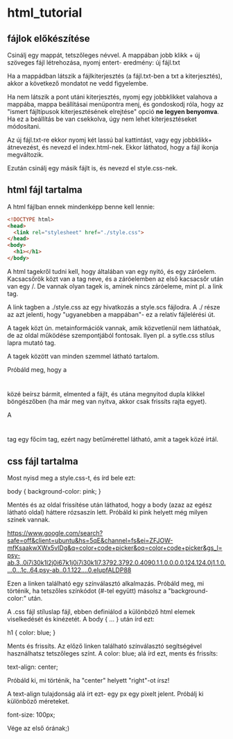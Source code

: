 # html_tutorial

## fájlok előkészítése

Csinálj egy mappát, tetszőleges névvel. A mappában jobb klikk + új szöveges fájl létrehozása, nyomj entert- eredmény: új fájl.txt

Ha a mappádban látszik a fájlkiterjesztés (a fájl.txt-ben a txt a kiterjesztés), akkor a következő mondatot ne vedd figyelembe.

Ha nem látszik a pont utáni kiterjesztés, nyomj egy jobbklikket valahova a mappába, mappa beállításai menüpontra menj, és gondoskodj róla, hogy az "ismert fájltípusok kiterjesztésének elrejtése" opció **ne legyen benyomva**. Ha ez a beállítás be van csekkolva, úgy nem lehet kiterjesztéseket módosítani.

Az új fájl.txt-re ekkor nyomj két lassú bal kattintást, vagy egy jobbklikk+ átnevezést, és nevezd el index.html-nek. Ekkor láthatod, hogy a fájl ikonja megváltozik.

Ezután csinálj egy másik fájlt is, és nevezd el style.css-nek.


## html fájl tartalma

A html fájlban ennek mindenképp benne kell lennie:

```html
<!DOCTYPE html>
<head>
  <link rel="stylesheet" href="./style.css">  
</head>
<body>
  <h1></h1>
</body>
```

A html tagekről tudni kell, hogy általában van egy nyitó, és egy záróelem. Kacsacsőrök közt van a tag neve, és a záróelemben az első kacsacsőr után van egy /. De vannak olyan tagek is, aminek nincs záróeleme, mint pl. a link tag.

A link tagben a ./style.css az egy hivatkozás a style.scs fájlodra. A ./ része az azt jelenti, hogy "ugyanebben a mappában"- ez a relatív fájlelérési út.

A <head></head> tagek közt ún. metainformációk vannak, amik közvetlenül nem láthatóak, de az oldal működése szempontjából fontosak. Ilyen pl. a sytle.css stílus lapra mutató <link> tag.

A <body></body> tagek között van minden szemmel látható tartalom.

Próbáld meg, hogy a <h1></h1> közé beírsz bármit, elmented a fájlt, és utána megnyitod dupla klikkel böngészőben (ha már meg van nyitva, akkor csak frissíts rajta egyet).

A <h1></h1> tag egy főcím tag, ezért nagy betűmérettel látható, amit a tagek közé írtál.

## css fájl tartalma

Most nyisd meg a style.css-t, és írd bele ezt:

body {
  background-color: pink;
}

Mentés és az oldal frissítése után láthatod, hogy a body (azaz az egész látható oldal) háttere rózsaszín lett. Próbáld ki pink helyett még milyen színek vannak. 

https://www.google.com/search?safe=off&client=ubuntu&hs=5qE&channel=fs&ei=ZFJOW-mfKsaakwXWx5vIDg&q=color+code+picker&oq=color+code+picker&gs_l=psy-ab.3..0i7i30k1l2j0i67k1j0i7i30k1l7.3792.3792.0.4090.1.1.0.0.0.0.124.124.0j1.1.0....0...1c..64.psy-ab..0.1.122....0.eIupfALDP88

Ezen a linken található egy színválasztó alkalmazás. Próbáld meg, mi történik, ha tetszőles színkódot (#-tel együtt) másolsz a "background-color:" után.

A .css fájl stíluslap fájl, ebben definiálod a különböző html elemek viselkedését és kinézetét. A body { ... } után írd ezt: 

h1 {
  color: blue;
}

Ments és frissíts. Az előző linken található színválasztó segítségével használhatsz tetszőleges színt.
A color: blue; alá írd ezt, ments és frissíts:

text-align: center;

Próbáld ki, mi történik, ha "center" helyett "right"-ot írsz!

A text-align tulajdonság alá írt ezt- egy px egy pixelt jelent. Próbálj ki különböző méreteket.

font-size: 100px;

Vége az első órának;)


